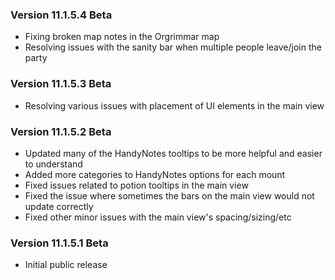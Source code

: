 ### Version 11.1.5.4 Beta

- Fixing broken map notes in the Orgrimmar map
- Resolving issues with the sanity bar when multiple people leave/join the party


### Version 11.1.5.3 Beta

- Resolving various issues with placement of UI elements in the main view


### Version 11.1.5.2 Beta

- Updated many of the HandyNotes tooltips to be more helpful and easier to understand
- Added more categories to HandyNotes options for each mount
- Fixed issues related to potion tooltips in the main view
- Fixed the issue where sometimes the bars on the main view would not update correctly
- Fixed other minor issues with the main view's spacing/sizing/etc


### Version 11.1.5.1 Beta

- Initial public release